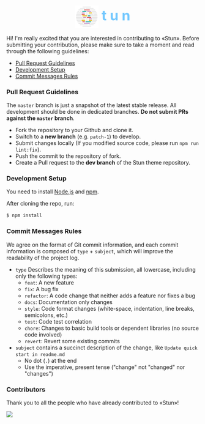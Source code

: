 ## <div align="center" style="color: #73c8ff;font-size: 36px;"><a title="Go to homepage" href="https://github.com/liuyib/hexo-theme-stun"><img align="center" width="60" height="60" src="https://raw.githubusercontent.com/liuyib/hexo-theme-stun/master/source/images/icons/stun-logo.svg?sanitize=true"></a> t u n</div>

Hi! I'm really excited that you are interested in contributing to «Stun». Before submitting your contribution, please make sure to take a moment and read through the following guidelines:

- [Pull Request Guidelines](#pull-request-guidelines)
- [Development Setup](#development-setup)
- [Commit Messages Rules](#commit-messages-rules)

### Pull Request Guidelines

The `master` branch is just a snapshot of the latest stable release. All development should be done in dedicated branches. **Do not submit PRs against the `master` branch**.

- Fork the repository to your Github and clone it.
- Switch to a **new branch** (e.g. `patch-1`) to develop.
- Submit changes locally (If you modified source code, please run `npm run lint:fix`).
- Push the commit to the repository of fork.
- Create a Pull request to the **dev branch** of the Stun theme repository.

### Development Setup

You need to install [Node.js](http://nodejs.org/) and [npm](https://docs.npmjs.com/downloading-and-installing-node-js-and-npm).

After cloning the repo, run:

```bash
$ npm install
```

### Commit Messages Rules

We agree on the format of Git commit information, and each commit information is composed of `type` + `subject`, which will improve the readability of the project log.

- `type` Describes the meaning of this submission, all lowercase, including only the following types:
  - `feat`: A new feature
  - `fix`: A bug fix
  - `refactor`: A code change that neither adds a feature nor fixes a bug
  - `docs`: Documentation only changes
  - `style`: Code format changes (white-space, indentation, line breaks, semicolons, etc.)
  - `test`: Code test correlation
  - `chore`: Changes to basic build tools or dependent libraries (no source code involved)
  - `revert`: Revert some existing commits
- `subject`  contains a succinct description of the change, like `Update quick start in readme.md`
  - No dot (`.`) at the end
  - Use the imperative, present tense ("change" not "changed" nor "changes")

### Contributors

Thank you to all the people who have already contributed to «Stun»!

<a href="https://github.com/liuyib/hexo-theme-stun/graphs/contributors">
  <img src="https://opencollective.com/hexo-theme-stun/contributors.svg?width=980">
</a>
